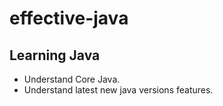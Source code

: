 # effective-java
## Learning Java
- Understand Core Java.
- Understand latest new java versions features.
